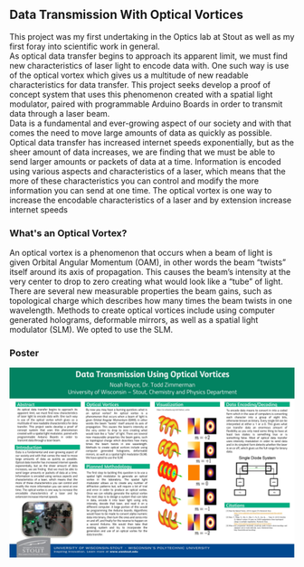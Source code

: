 ## Data Transmission With Optical Vortices

This project was my first undertaking in the Optics lab at Stout as well as my first foray into scientific work in general. 
<br>
As optical data transfer begins to approach its apparent limit, we must find new characteristics of laser light to encode data with. One such way is use of the optical vortex which gives us a multitude of new readable characteristics for data transfer. This project seeks develop a proof of concept system that uses this phenomenon created with a spatial light modulator, paired with programmable Arduino Boards in order to transmit data through a laser beam.
<br>
Data is a fundamental and ever-growing aspect of our society and with that comes the need to move large amounts of data as quickly as possible. Optical data transfer has increased internet speeds exponentially, but as the sheer amount of data increases, we are finding  that we must be able to send larger amounts or packets of data at a time.  Information is encoded using various aspects and characteristics of a laser, which means that the more of these characteristics you can control and modify the more information you can send at one time. The optical vortex is one way to increase the encodable characteristics of a laser and by extension increase internet speeds

### What's an Optical Vortex?
An optical vortex is a phenomenon that occurs when a beam of light is given Orbital Angular Momentum (OAM), in other words the beam “twists” itself around its axis of propagation. This causes the beam’s intensity at the very center to drop to zero creating what would look like a “tube” of light. There are several new measurable properties the beam gains, such as topological charge which describes how many times the beam twists in one wavelength. Methods to create optical vortices include using computer generated holograms, deformable mirrors, as well as a spatial light modulator (SLM). We opted to use the SLM.


### Poster
<img src="https://github.com/nroyce7/nroyce7.github.io/blob/master/research.JPG?raw=true" width="1000">

